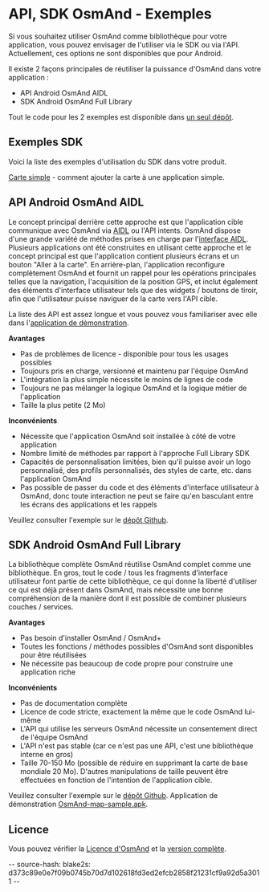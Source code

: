 # API, SDK OsmAnd - Exemples
Si vous souhaitez utiliser OsmAnd comme bibliothèque pour votre application, vous pouvez envisager de l'utiliser via le SDK ou via l'API. Actuellement, ces options ne sont disponibles que pour Android.

Il existe 2 façons principales de réutiliser la puissance d'OsmAnd dans votre application :
- API Android OsmAnd AIDL
- SDK Android OsmAnd Full Library

Tout le code pour les 2 exemples est disponible dans [un seul dépôt](https://github.com/osmandapp/osmand-api-demo).

## Exemples SDK

Voici la liste des exemples d'utilisation du SDK dans votre produit.

[Carte simple](./add_mapview.md) - comment ajouter la carte à une application simple.

## API Android OsmAnd AIDL
Le concept principal derrière cette approche est que l'application cible communique avec OsmAnd via [AIDL](https://developer.android.com/guide/components/aidl) ou l'API intents. OsmAnd dispose d'une grande variété de méthodes prises en charge par l'[interface AIDL](https://github.com/osmandapp/OsmAnd/blob/master/OsmAnd/src/net/osmand/aidl/IOsmAndAidlInterface.aidl). Plusieurs applications ont été construites en utilisant cette approche et le concept principal est que l'application contient plusieurs écrans et un bouton "Aller à la carte". En arrière-plan, l'application reconfigure complètement OsmAnd et fournit un rappel pour les opérations principales telles que la navigation, l'acquisition de la position GPS, et inclut également des éléments d'interface utilisateur tels que des widgets / boutons de tiroir, afin que l'utilisateur puisse naviguer de la carte vers l'API cible.

La liste des API est assez longue et vous pouvez vous familiariser avec elle dans l'[application de démonstration](https://download.osmand.net/latest-night-build/OsmAnd-api-sample.apk).

**Avantages**
- Pas de problèmes de licence - disponible pour tous les usages possibles
- Toujours pris en charge, versionné et maintenu par l'équipe OsmAnd
- L'intégration la plus simple nécessite le moins de lignes de code
- Toujours ne pas mélanger la logique OsmAnd et la logique métier de l'application
- Taille la plus petite (2 Mo)

**Inconvénients**
- Nécessite que l'application OsmAnd soit installée à côté de votre application
- Nombre limité de méthodes par rapport à l'approche Full Library SDK
- Capacités de personnalisation limitées, bien qu'il puisse avoir un logo personnalisé, des profils personnalisés, des styles de carte, etc. dans l'application OsmAnd
- Pas possible de passer du code et des éléments d'interface utilisateur à OsmAnd, donc toute interaction ne peut se faire qu'en basculant entre les écrans des applications et les rappels

Veuillez consulter l'exemple sur le [dépôt Github](https://github.com/osmandapp/osmand-api-demo/tree/master/OsmAnd-api-sample).

## SDK Android OsmAnd Full Library
La bibliothèque complète OsmAnd réutilise OsmAnd complet comme une bibliothèque. En gros, tout le code / tous les fragments d'interface utilisateur font partie de cette bibliothèque, ce qui donne la liberté d'utiliser ce qui est déjà présent dans OsmAnd, mais nécessite une bonne compréhension de la manière dont il est possible de combiner plusieurs couches / services.

**Avantages**
- Pas besoin d'installer OsmAnd / OsmAnd+
- Toutes les fonctions / méthodes possibles d'OsmAnd sont disponibles pour être réutilisées
- Ne nécessite pas beaucoup de code propre pour construire une application riche

**Inconvénients**
- Pas de documentation complète
- Licence de code stricte, exactement la même que le code OsmAnd lui-même
- L'API qui utilise les serveurs OsmAnd nécessite un consentement direct de l'équipe OsmAnd
- L'API n'est pas stable (car ce n'est pas une API, c'est une bibliothèque interne en gros)
- Taille 70-150 Mo (possible de réduire en supprimant la carte de base mondiale 20 Mo). D'autres manipulations de taille peuvent être effectuées en fonction de l'intention de l'application cible.

Veuillez consulter l'exemple sur le [dépôt Github](https://github.com/osmandapp/osmand-api-demo/tree/master/OsmAnd-map-sample).
Application de démonstration [OsmAnd-map-sample.apk](https://download.osmand.net/latest-night-build/OsmAnd-map-sample.apk).

## Licence
Vous pouvez vérifier la [Licence d'OsmAnd](https://osmand.net/help-online/license) et la [version complète](https://github.com/osmandapp/OsmAnd/blob/master/LICENSE).

-- source-hash: blake2s: d373c89e0e7f09b0745b70d7d102618fd3ed2efcb2858f21231cf9a92d5a3011 --
